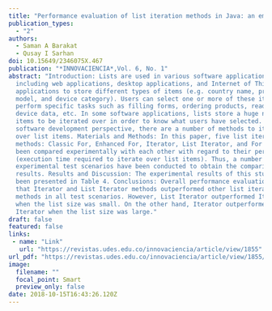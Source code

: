 ```yaml
---
title: "Performance evaluation of list iteration methods in Java: an empirical study"
publication_types:
  - "2"
authors:
  - Saman A Barakat
  - Qusay I Sarhan
doi: 10.15649/2346075X.467
publication: "*INNOVACIENCIA*,Vol. 6, No. 1"
abstract: "Introduction: Lists are used in various software applications
  including web applications, desktop applications, and Internet of Things (IoT)
  applications to store different types of items (e.g. country name, product
  model, and device category). Users can select one or more of these items to
  perform specific tasks such as filling forms, ordering products, reading
  device data, etc. In some software applications, lists store a huge number of
  items to be iterated over in order to know what users have selected. From a
  software development perspective, there are a number of methods to iterate
  over list items. Materials and Methods: In this paper, five list iteration
  methods: Classic For, Enhanced For, Iterator, List Iterator, and For Each have
  been compared experimentally with each other with regard to their performance
  (execution time required to iterate over list items). Thus, a number of
  experimental test scenarios have been conducted to obtain the comparison
  results. Results and Discussion: The experimental results of this study have
  been presented in Table 4. Conclusions: Overall performance evaluation showed
  that Iterator and List Iterator methods outperformed other list iteration
  methods in all test scenarios. However, List Iterator outperformed Iterator
  when the list size was small. On the other hand, Iterator outperformed List
  Iterator when the list size was large."
draft: false
featured: false
links:
 - name: "Link"
   url: "https://revistas.udes.edu.co/innovaciencia/article/view/1855"
url_pdf: "https://revistas.udes.edu.co/innovaciencia/article/view/1855/2021"
image:
  filename: ""
  focal_point: Smart
  preview_only: false
date: 2018-10-15T16:43:26.120Z
---
```

